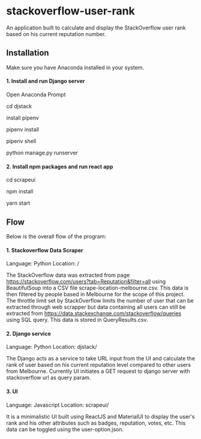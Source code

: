 # stackoverflow-user-rank

An application built to calculate and display the StackOverflow user rank based on his current reputation number. 

## Installation
Make sure you have Anaconda installed in your system.
#### 1. Install and run Django server
Open Anaconda Prompt

cd djstack 

install pipenv

pipenv install

pipenv shell

python manage.py runserver

#### 2. Install npm packages and run react app
cd scrapeui

npm install

yarn start

## Flow

Below is the overall flow of the program:
#### 1. Stackoverflow Data Scraper
Language: Python
Location: /

The StackOverflow data was extracted from page https://stackoverflow.com/users?tab=Reputation&filter=all using BeautifulSoup into a CSV file scrape-location-melbourne.csv. This data is then filtered by people based in Melbourne for the scope of this project.
The throttle limit set by StackOverflow limits the number of user that can be extracted through web scrapper but data containing all users can still be extracted from https://data.stackexchange.com/stackoverflow/queries using SQL query. This data is stored in QueryResults.csv.

#### 2. Django service
Language: Python
Location: djstack/

The Django acts as a service to take URL input from the UI and calculate the rank of user based on his current reputation level compared to other users from Melbourne.
Currently UI initiates a GET request to django server with stackoverflow url as query param.

#### 3. UI
Language: Javascript
Location: scrapeui/

It is a minimalistic UI built using ReactJS and MaterialUI to display the user's rank and his other attributes such as badges, reputation, votes, etc. This data can be toggled using the user-option.json.
